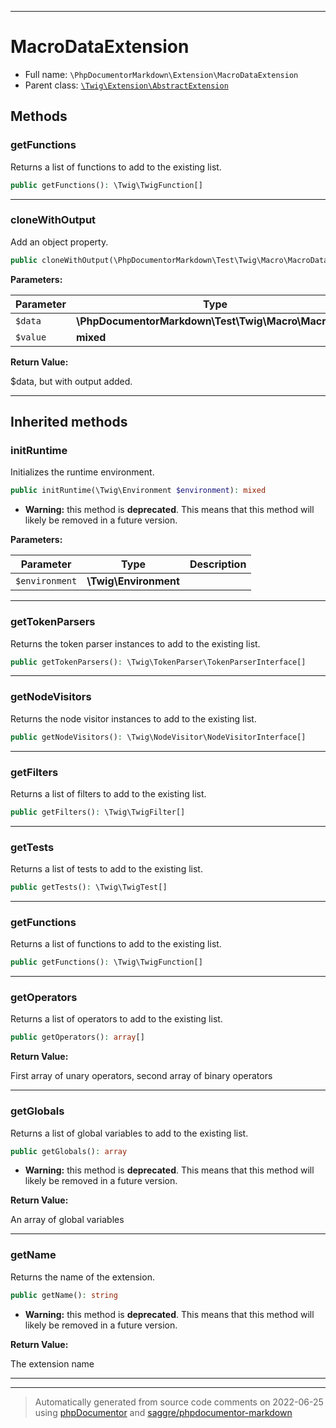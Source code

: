 ***

# MacroDataExtension





* Full name: `\PhpDocumentorMarkdown\Extension\MacroDataExtension`
* Parent class: [`\Twig\Extension\AbstractExtension`](../../Twig/Extension/AbstractExtension.md)




## Methods


### getFunctions

Returns a list of functions to add to the existing list.

```php
public getFunctions(): \Twig\TwigFunction[]
```











***

### cloneWithOutput

Add an object property.

```php
public cloneWithOutput(\PhpDocumentorMarkdown\Test\Twig\Macro\MacroData $data, mixed $value): \PhpDocumentorMarkdown\Test\Twig\Macro\MacroData
```








**Parameters:**

| Parameter | Type | Description |
|-----------|------|-------------|
| `$data` | **\PhpDocumentorMarkdown\Test\Twig\Macro\MacroData** |  |
| `$value` | **mixed** |  |


**Return Value:**

$data, but with output added.



***


## Inherited methods


### initRuntime

Initializes the runtime environment.

```php
public initRuntime(\Twig\Environment $environment): mixed
```






* **Warning:** this method is **deprecated**. This means that this method will likely be removed in a future version.



**Parameters:**

| Parameter | Type | Description |
|-----------|------|-------------|
| `$environment` | **\Twig\Environment** |  |




***

### getTokenParsers

Returns the token parser instances to add to the existing list.

```php
public getTokenParsers(): \Twig\TokenParser\TokenParserInterface[]
```











***

### getNodeVisitors

Returns the node visitor instances to add to the existing list.

```php
public getNodeVisitors(): \Twig\NodeVisitor\NodeVisitorInterface[]
```











***

### getFilters

Returns a list of filters to add to the existing list.

```php
public getFilters(): \Twig\TwigFilter[]
```











***

### getTests

Returns a list of tests to add to the existing list.

```php
public getTests(): \Twig\TwigTest[]
```











***

### getFunctions

Returns a list of functions to add to the existing list.

```php
public getFunctions(): \Twig\TwigFunction[]
```











***

### getOperators

Returns a list of operators to add to the existing list.

```php
public getOperators(): array[]
```









**Return Value:**

First array of unary operators, second array of binary operators



***

### getGlobals

Returns a list of global variables to add to the existing list.

```php
public getGlobals(): array
```






* **Warning:** this method is **deprecated**. This means that this method will likely be removed in a future version.




**Return Value:**

An array of global variables



***

### getName

Returns the name of the extension.

```php
public getName(): string
```






* **Warning:** this method is **deprecated**. This means that this method will likely be removed in a future version.




**Return Value:**

The extension name



***


***
> Automatically generated from source code comments on 2022-06-25 using [phpDocumentor](http://www.phpdoc.org/) and [saggre/phpdocumentor-markdown](https://github.com/Saggre/phpDocumentor-markdown)
